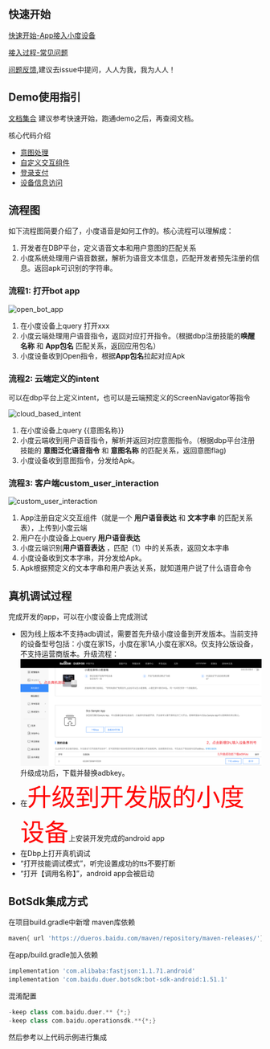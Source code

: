 ## 快速开始
[快速开始-App接入小度设备](https://github.com/dueros/AndroidBotSdkDemo/wiki/%E5%BF%AB%E9%80%9F%E5%BC%80%E5%A7%8B----APK%E6%8E%A5%E5%85%A5%E5%B0%8F%E5%BA%A6%E8%AE%BE%E5%A4%87)

[接入过程-常见问题](https://github.com/dueros/AndroidBotSdkDemo/blob/master/FAQ.md)

[问题反馈](https://github.com/dueros/AndroidBotSdkDemo/issues/3),建议去issue中提问，人人为我，我为人人！
## Demo使用指引
[文档集合](https://github.com/dueros/AndroidBotSdkDemo/tree/master/doc/%E6%8E%A5%E5%85%A5%E6%96%87%E6%A1%A3)
建议参考快速开始，跑通demo之后，再查阅文档。

核心代码介绍
- [意图处理](https://github.com/dueros/AndroidBotSdkDemo/blob/master/app/src/main/java/com/baidu/duer/test_botsdk/fragment/HandleIntentFragment.java)
- [自定义交互组件](https://github.com/dueros/AndroidBotSdkDemo/blob/master/app/src/main/java/com/baidu/duer/test_botsdk/fragment/UiControlFragment.java)
- [登录支付](https://github.com/dueros/AndroidBotSdkDemo/blob/master/app/src/main/java/com/baidu/duer/test_botsdk/fragment/PaymentAndAccountFragment.java)
- [设备信息访问](https://github.com/dueros/AndroidBotSdkDemo/blob/master/app/src/main/java/com/baidu/duer/test_botsdk/fragment/GetDeviceInfoFragment.java)

## 流程图
如下流程图简要介绍了，小度语音是如何工作的。核心流程可以理解成：
1. 开发者在DBP平台，定义语音文本和用户意图的匹配关系
2. 小度系统处理用户语音数据，解析为语音文本信息，匹配开发者预先注册的信息。返回apk可识别的字符串。
### 流程1: 打开bot app


![open\_bot\_app](doc/sequence/open_bot_app.png)

1. 在小度设备上query 打开xxx
2. 小度云端处理用户语音指令，返回对应打开指令。（根据dbp注册技能的**唤醒名称** 和 **App包名** 匹配关系，返回应用包名）
3. 小度设备收到Open指令，根据**App包名**拉起对应Apk


### 流程2: 云端定义的intent

可以在dbp平台上定义intent，也可以是云端预定义的ScreenNavigator等指令

![cloud\_based\_intent](doc/sequence/cloud_based_intent.png)

1. 在小度设备上query {{意图名称}}
2. 小度云端收到用户语音指令，解析并返回对应意图指令。（根据dbp平台注册技能的 **意图泛化语音指令** 和 **意图名称** 的匹配关系，返回意图flag)
3. 小度设备收到意图指令，分发给Apk。

### 流程3: 客户端custom\_user\_interaction

![custom_user_interaction](doc/sequence/custom_user_interaction.png)

1. App注册自定义交互组件（就是一个 **用户语音表达** 和 **文本字串** 的匹配关系表），上传到小度云端
2. 用户在小度设备上query **用户语音表达**
3. 小度云端识别**用户语音表达** ，匹配（1）中的关系表，返回文本字串
4. 小度设备收到文本字串，并分发给Apk。
5. Apk根据预定义的文本字串和用户表达关系，就知道用户说了什么语音命令


## 真机调试过程

完成开发的app，可以在小度设备上完成测试

* 因为线上版本不支持adb调试，需要首先升级小度设备到开发版本。当前支持的设备型号包括：小度在家1S，小度在家1A,小度在家X8。仅支持公版设备，不支持运营商版本。升级流程：
![升级流程](https://github.com/dueros/AndroidBotSdkDemo/blob/master/doc/resources/ReadMe-Resources/%E5%BC%80%E5%8F%91%E7%89%88%E6%9C%AC%E5%8D%87%E7%BA%A7.png)
升级成功后，下载并替换adbkey。
* 在<font size=8 color=red>升级到开发版的小度设备</font>上安装开发完成的android app
* 在Dbp上打开真机调试
* “打开技能调试模式”，听完设置成功的tts不要打断
* “打开【调用名称】”，android app会被启动


## BotSdk集成方式
在项目build.gradle中新增 maven库依赖
```gradle
maven{ url 'https://dueros.baidu.com/maven/repository/maven-releases/'}
```

在app/build.gradle加入依赖
```gradle
implementation 'com.alibaba:fastjson:1.1.71.android'
implementation 'com.baidu.duer.botsdk:bot-sdk-android:1.51.1'
```
混淆配置
```gradle
-keep class com.baidu.duer.** {*;}
-keep class com.baidu.operationsdk.**{*;}
```
然后参考以上代码示例进行集成
